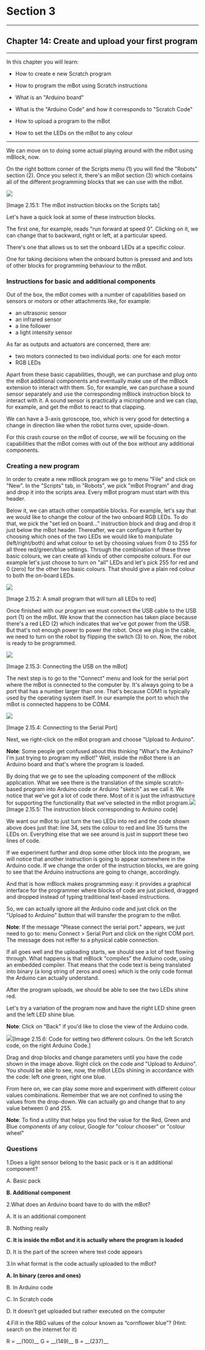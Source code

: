 # Section 3

---

## Chapter 14: Create and upload your first program

---

In this chapter you will learn:

* How to create e new Scratch program

* How to program the mBot using Scratch instructions

* What is an "Arduino board"

* What is the "Arduino Code" and how it corresponds to "Scratch Code"

* How to upload a program to the mBot

* How to set the LEDs on the mBot to any colour

---

We can move on to doing some actual playing around with the mBot using mBlock, now.

On the right bottom corner of the Scripts menu \(1\) you will find the "Robots" section \(2\). Once you select it, there's an mBot section \(3\) which contains all of the different programming blocks that we can use with the mBot.

![](/assets/Img.3.15.1.jpg)

\[Image 2.15.1: The mBot instruction blocks on the Scripts tab\]

Let's have a quick look at some of these instruction blocks.

The first one, for example, reads "run forward at speed 0". Clicking on it, we can change that to backward, right or left, at a particular speed.

There's one that allows us to set the onboard LEDs at a specific colour.

One for taking decisions when the onboard button is pressed and and lots of other blocks for programming behaviour to the mBot.

### Instructions for basic and additional components

Out of the box, the mBot comes with a number of capabilities based on sensors or motors or other attachments like, for example:

* an ultrasonic sensor
* an infrared sensor
* a line follower
* a light intensity sensor

As far as outputs and actuators are concerned, there are:

* two motors connected to two individual ports: one for each motor
* RGB LEDs

Apart from these basic capabilities, though, we can purchase and plug onto the mBot additional components and eventually make use of the mBlock extension to interact with them. So, for example, we can purchase a sound sensor separately and use the corresponding mBlock instruction block to interact with it. A sound sensor is practically a microphone and we can clap, for example, and get the mBot to react to that clapping.

We can have a 3-axis gyroscope, too, which is very good for detecting a change in direction like when the robot turns over, upside-down.

For this crash course on the mBot of course, we will be focusing on the capabilities that the mBot comes with out of the box without any additional components.

### Creating a new program

In order to create a new mBlock program we go to menu "File" and click on "New". In the "Scripts" tab, in "Robots", we pick "mBot Program" and drag and drop it into the scripts area. Every mBot program must start with this header.

Below it, we can attach other compatible blocks. For example, let's say that we would like to change the colour of the two onboard RGB LEDs. To do that, we pick the "set led on board..." instruction block and drag and drop it just below the mBot header. Thereafter, we can configure it further by choosing which ones of the two LEDs we would like to manipulate \(left/right/both\) and what colour to set by choosing values from 0 to 255 for all three red/green/blue settings. Through the combination of these three basic colours, we can create all kinds of other composite colours. For our example let's just choose to turn on "all" LEDs and let's pick 255 for red and 0 \(zero\) for the other two basic colours. That should give a plain red colour to both the on-board LEDs.

![](/assets/Img.3.15.2.jpg)

\[Image 2.15.2: A small program that will turn all LEDs to red\]

Once finished with our program we must connect the USB cable to the USB port \(1\) on the mBot. We know that the connection has taken place because there's a red LED \(2\) which indicates that we've got power from the USB. But that's not enough power to power the robot. Once we plug in the cable, we need to turn on the robot by flipping the switch \(3\) to on. Now, the robot is ready to be programmed.

![](/assets/Img.3.15.3.jpg)

\[Image 2.15.3: Connecting the USB on the mBot\]

The next step is to go to the "Connect" menu and look for the serial port where the mBot is connected to the computer by. It's always going to be a port that has a number larger than one. That's because COM1 is typically used by the operating system itself. In our example the port to which the mBot is connected happens to be COM4.

![](/assets/Img.3.15.4.jpg)

\[Image 2.15.4: Connecting to the Serial Port\]

Next, we right-click on the mBot program and choose "Upload to Arduino".

**Note**: Some people get confused about this thinking "What's the Arduino? I'm just trying to program my mBot!" Well, inside the mBot there is an Arduino board and that's where the program is loaded.

By doing that we ge to see the uploading component of the mBlock application. What we see there is the translation of the simple scratch-based program into Arduino code or Arduino "sketch" as we call it. We notice that we've got a lot of code there. Most of it is just the infrastructure for supporting the functionality that we've selected in the mBot program.![](/assets/Img.3.15.5.jpg)\[Image 2.15.5: The instruction block corresponding to Arduino code\]

We want our mBot to just turn the two LEDs into red and the code shown above does just that: line 34, sets the colour to red and line 35 turns the LEDs on. Everything else that we see around is just in support these two lines of code.

If we experiment further and drop some other block into the program, we will notice that another instruction is going to appear somewhere in the Arduino code. If we change the order of the instruction blocks, we are going to see that the Arduino instructions are going to change, accordingly.

And that is how mBlock makes programming easy: it provides a graphical interface for the programmer where blocks of code are just picked, dragged and dropped instead of typing traditional text-based instructions.

So, we can actually ignore all the Arduino code and just click on the "Upload to Arduino" button that will transfer the program to the mBot.

**Note**: If the message "Please connect the serial port." appears, we just need to go to: menu Connect &gt; Serial Port and click on the right COM port. The message does not reffer to a physical cable connection.

If all goes well and the uploading starts, we should see a lot of text flowing through. What happens is that mBlock "compiles" the Arduino code, using an embedded compiler. That means that the code text is being translated into binary \(a long string of zeros and ones\) which is the only code format the Arduino can actually understand.

After the program uploads, we should be able to see the two LEDs shine red.

Let's try a variation of the program now and have the right LED shine green and the left LED shine blue.

**Note**: Click on "Back" if you'd like to close the view of the Arduino code.

![](/assets/Img.3.15.6.jpg)\[Image 2.15.6: Code for setting two different colours. On the left Scratch code, on the right Arduino Code.\]

Drag and drop blocks and change parameters until you have the code shown in the image above. Right click on the code and "Upload to Arduino". You should be able to see, now, the mBot LEDs shining in accordance with the code: left one green, right one blue.

From here on, we can play some more and experiment with different colour values combinations. Remember that we are not confined to using the values from the drop-down. We can actually go and change that to any value between 0 and 255.

**Note**: To find a utility that helps you find the value for the Red, Green and Blue components of any colour, Google for "colour chooser" or "colour wheel"

### Questions

1.Does a light sensor belong to the basic pack or is it an additional component?

A. Basic pack

**B. Additional component**

2.What does an Arduino board have to do with the mBot?

A. It is an additional component

B. Nothing really

**C. It is inside the mBot and it is actually where the program is loaded**

D. It is the part of the screen where text code appears

3.In what format is the code actually uploaded to the mBot?

**A. In binary \(zeros and ones\)**

B. In Arduino code

C. In Scratch code

D. It doesn’t get uploaded but rather executed on the computer

4.Fill in the RBG values of the colour known as “cornflower blue”? \(Hint: search on the internet for it\)

R = \_\_\(100\)\_\_ G = \_\_\(149\)\_\_ B = \_\_\(237\)\_\_

